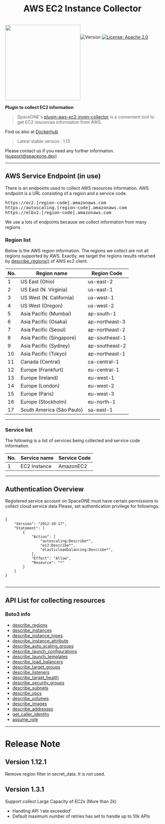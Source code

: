 <h1 align="center">AWS EC2 Instance Collector</h1>  

<br/>  
<div align="center" style="display:flex;">  
  <img width="245" src="https://spaceone-custom-assets.s3.ap-northeast-2.amazonaws.com/console-assets/icons/aws-cloudservice.svg">
  <p> 
    <br>
    <img alt="Version"  src="https://img.shields.io/badge/version-1.13-blue.svg?cacheSeconds=2592000"  />    
    <a href="https://www.apache.org/licenses/LICENSE-2.0"  target="_blank"><img alt="License: Apache 2.0"  src="https://img.shields.io/badge/License-Apache 2.0-yellow.svg" /></a> 
  </p> 
</div>    

**Plugin to collect EC2 information**

> SpaceONE's [plugin-aws-ec2-inven-collector](https://github.com/spaceone-dev/plugin-aws-ec2-inven-collector) is a convenient tool to get EC2 resources information from AWS.


Find us also at [Dockerhub](https://hub.docker.com/repository/docker/spaceone/plugin-aws-ec2-inven-collector)
> Latest stable version : 1.13

Please contact us if you need any further information. (<support@spaceone.dev>)

---

## AWS Service Endpoint (in use)

 There is an endpoints used to collect AWS resources information.
AWS endpoint is a URL consisting of a region and a service code. 
<pre>
https://ec2.[region-code].amazonaws.com
https://autoscaling.[region-code].amazonaws.com
https://elbv2.[region-code].amazonaws.com
</pre>

We use a lots of endpoints because we collect information from many regions.  

### Region list

Below is the AWS region information.
The regions we collect are not all regions supported by AWS. Exactly, we target the regions results returned by [describe_regions()](https://boto3.amazonaws.com/v1/documentation/api/latest/reference/services/ec2.html#EC2.Client.describe_regions) of AWS ec2 client.

|No.|Region name|Region Code|
|---|------|---|
|1|US East (Ohio)|us-east-2|
|2|US East (N. Virginia)|us-east-1|
|3|US West (N. California)|us-west-1|
|4|US West (Oregon)|us-west-2|
|5|Asia Pacific (Mumbai)|ap-south-1|
|6|Asia Pacific (Osaka)|ap-northeast-3|
|7|Asia Pacific (Seoul)|ap-northeast-2|
|8|Asia Pacific (Singapore)|ap-southeast-1|
|9|Asia Pacific (Sydney)|ap-southeast-2|
|10|Asia Pacific (Tokyo)|ap-northeast-1|
|11|Canada (Central)|ca-central-1|
|12|Europe (Frankfurt)|eu-central-1|
|13|Europe (Ireland)|eu-west-1|
|14|Europe (London)|eu-west-2|
|15|Europe (Paris)|eu-west-3|
|16|Europe (Stockholm)|eu-north-1|
|17|South America (São Paulo)|sa-east-1|

---

### Service list

The following is a list of services being collected and service code information.

|No.|Service name|Service Code|
|---|------|---|
|1|EC2 Instance|AmazonEC2|

---
## Authentication Overview

Registered service account on SpaceONE must have certain permissions to collect cloud service data Please, set
authentication privilege for followings:

<pre>
<code>
{
    "Version": "2012-10-17",
    "Statement": [
        {
            "Action": [
                "autoscaling:Describe*",
                "ec2:Describe*",
                "elasticloadbalancing:Describe*",
            ],
            "Effect": "Allow",
            "Resource": "*"
        }
    ]
}
</code>
</pre>


---
## API List for collecting resources

### Boto3 info

* [describe_regions](https://boto3.amazonaws.com/v1/documentation/api/latest/reference/services/ec2.html#EC2.Client.describe_regions)
* [describe_instances](https://boto3.amazonaws.com/v1/documentation/api/latest/reference/services/ec2.html#EC2.Client.describe_instances)
* [describe_instance_types](https://boto3.amazonaws.com/v1/documentation/api/latest/reference/services/ec2.html#EC2.Client.describe_instance_types)
* [describe_instance_attribute](https://boto3.amazonaws.com/v1/documentation/api/latest/reference/services/ec2.html#EC2.Client.describe_instance_attribute)
* [describe_auto_scaling_groups](https://boto3.amazonaws.com/v1/documentation/api/latest/reference/services/autoscaling.html#AutoScaling.Client.describe_auto_scaling_groups)
* [describe_launch_configurations](https://boto3.amazonaws.com/v1/documentation/api/latest/reference/services/autoscaling.html#AutoScaling.Client.describe_launch_configurations)
* [describe_launch_templates](https://boto3.amazonaws.com/v1/documentation/api/latest/reference/services/ec2.html#EC2.Client.describe_launch_templates)
* [describe_load_balancers](https://boto3.amazonaws.com/v1/documentation/api/latest/reference/services/elbv2.html#ElasticLoadBalancingv2.Client.describe_load_balancers)
* [describe_target_groups](https://boto3.amazonaws.com/v1/documentation/api/latest/reference/services/elbv2.html#ElasticLoadBalancingv2.Client.describe_target_groups)
* [describe_listeners](https://boto3.amazonaws.com/v1/documentation/api/latest/reference/services/elbv2.html#ElasticLoadBalancingv2.Client.describe_listeners)
* [describe_target_health](https://boto3.amazonaws.com/v1/documentation/api/latest/reference/services/elbv2.html#ElasticLoadBalancingv2.Client.describe_target_health)
* [describe_security_groups](https://boto3.amazonaws.com/v1/documentation/api/latest/reference/services/ec2.html#EC2.Client.describe_security_groups)
* [describe_subnets](https://boto3.amazonaws.com/v1/documentation/api/latest/reference/services/ec2.html#EC2.Client.describe_subnets)
* [describe_vpcs](https://boto3.amazonaws.com/v1/documentation/api/latest/reference/services/ec2.html#EC2.Client.describe_vpcs)
* [describe_volumes](https://boto3.amazonaws.com/v1/documentation/api/latest/reference/services/ec2.html#EC2.Client.describe_volumes)
* [describe_images](https://boto3.amazonaws.com/v1/documentation/api/latest/reference/services/ec2.html#EC2.Client.describe_images)
* [describe_addresses](https://boto3.amazonaws.com/v1/documentation/api/latest/reference/services/ec2.html#EC2.Client.describe_addresses)
* [get_caller_identity](https://boto3.amazonaws.com/v1/documentation/api/latest/reference/services/sts.html#STS.Client.get_caller_identity)
* [assume_role](https://boto3.amazonaws.com/v1/documentation/api/latest/reference/services/sts.html#STS.Client.assume_role)

---

# Release Note

## Version 1.12.1
Remove region filter in secret_data. It is not used.

## Version 1.3.1
Support collect Large Capacity of EC2s (More than 2k) 
* Handling API 'rate exceeded'
* Default maximum number of retries has set to handle up to 10k APIs
